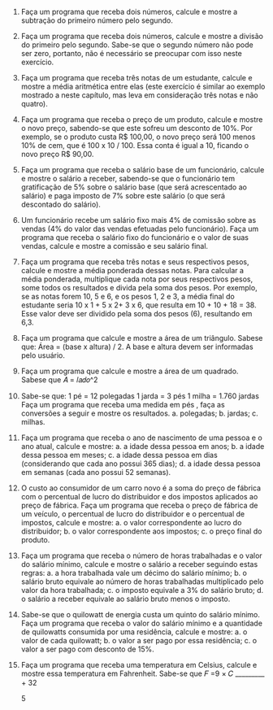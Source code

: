 1. Faça um programa que receba dois números, calcule e mostre a
subtração do primeiro número pelo segundo.
2. Faça um programa que receba dois números, calcule e mostre a divisão
do primeiro pelo segundo. Sabe-se que o segundo número não pode ser
zero, portanto, não é necessário se preocupar com isso neste exercício.
3. Faça um programa que receba três notas de um estudante, calcule e
mostre a média aritmética entre elas (este exercício é similar ao exemplo
mostrado a neste capítulo, mas leva em consideração três notas e não
quatro).
4. Faça um programa que receba o preço de um produto, calcule e mostre
o novo preço, sabendo-se que este sofreu um desconto de 10%. Por
exemplo, se o produto custa R$ 100,00, o novo preço será 100 menos
10% de cem, que é 100 x 10 / 100. Essa conta é igual a 10, ficando o
novo preço R$ 90,00.
5. Faça um programa que receba o salário base de um funcionário, calcule
e mostre o salário a receber, sabendo-se que o funcionário tem
gratificação de 5% sobre o salário base (que será acrescentado ao
salário) e paga imposto de 7% sobre este salário (o que será
descontado do salário).
6. Um funcionário recebe um salário fixo mais 4% de comissão sobre as
vendas (4% do valor das vendas efetuadas pelo funcionário). Faça um
programa que receba o salário fixo do funcionário e o valor de suas
vendas, calcule e mostre a comissão e seu salário final.
7. Faça um programa que receba três notas e seus respectivos pesos,
calcule e mostre a média ponderada dessas notas. Para calcular a
média ponderada, multiplique cada nota por seus respectivos pesos,
some todos os resultados e divida pela soma dos pesos. Por exemplo,
se as notas forem 10, 5 e 6, e os pesos 1, 2 e 3, a média final do
estudante seria 10 x 1 + 5 x 2+ 3 x 6, que resulta em 10 + 10 + 18 = 38.
Esse valor deve ser dividido pela soma dos pesos (6), resultando em
6,3.
8. Faça um programa que calcule e mostre a área de um triângulo. Sabese que: Área = (base x altura) / 2. A base e altura devem ser informadas
pelo usuário.
9. Faça um programa que calcule e mostre a área de um quadrado. Sabese que
𝐴 = 𝑙𝑎𝑑𝑜^2
10. Sabe-se que:
1 pé = 12 polegadas
1 jarda = 3 pés
1 milha = 1.760 jardas
Faça um programa que receba uma medida em pés , faça as
conversões a seguir e mostre os resultados.
a. polegadas;
b. jardas;
c. milhas.
11. Faça um programa que receba o ano de nascimento de uma pessoa e o
ano atual, calcule e mostre:
a. a idade dessa pessoa em anos;
b. a idade dessa pessoa em meses;
c. a idade dessa pessoa em dias (considerando que cada ano
possui 365 dias);
d. a idade dessa pessoa em semanas (cada ano possui 52
semanas).
12. O custo ao consumidor de um carro novo é a soma do preço de fábrica
com o percentual de lucro do distribuidor e dos impostos aplicados ao
preço de fábrica. Faça um programa que receba o preço de fábrica de
um veículo, o percentual de lucro do distribuidor e o percentual de
impostos, calcule e mostre:
a. o valor correspondente ao lucro do distribuidor;
b. o valor correspondente aos impostos;
c. o preço final do produto.
13. Faça um programa que receba o número de horas trabalhadas e o valor
do salário mínimo, calcule e mostre o salário a receber seguindo estas
regras:
a. a hora trabalhada vale um décimo do salário mínimo;
b. o salário bruto equivale ao número de horas trabalhadas
multiplicado pelo valor da hora trabalhada;
c. o imposto equivale a 3% do salário bruto;
d. o salário a receber equivale ao salário bruto menos o imposto.
14. Sabe-se que o quilowatt de energia custa um quinto do salário mínimo.
Faça um programa que receba o valor do salário mínimo e a quantidade
de quilowatts consumida por uma residência, calcule e mostre:
a. o valor de cada quilowatt;
b. o valor a ser pago por essa residência;
c. o valor a ser pago com desconto de 15%.
15. Faça um programa que receba uma temperatura em Celsius, calcule e
mostre essa temperatura em Fahrenheit. Sabe-se que
𝐹 =9 × 𝐶
_________ + 32

    5
